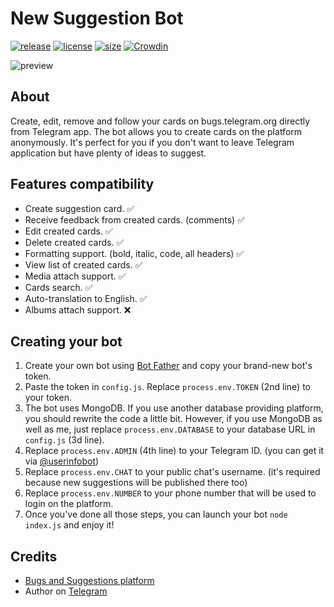 # New Suggestion Bot
[![release](https://img.shields.io/badge/release-v3.8.8-green.svg?style=flat)]()
[![license](https://img.shields.io/github/license/s0ftik3/newsuggestion-bot)]()
[![size](https://img.shields.io/github/languages/code-size/s0ftik3/newsuggestion-bot)]()
[![Crowdin](https://badges.crowdin.net/newsuggestion-bot/localized.svg)](https://crowdin.com/project/newsuggestion-bot)

![preview](https://i.ibb.co/yk0PMp5/preview.png)

## About
Create, edit, remove and follow your cards on bugs.telegram.org directly from Telegram app. The bot allows you to create cards on the platform anonymously. It's perfect for you if you don't want to leave Telegram application but have plenty of ideas to suggest.

## Features compatibility
* Create suggestion card. ✅
* Receive feedback from created cards. (comments) ✅
* Edit created cards. ✅
* Delete created cards. ✅
* Formatting support. (bold, italic, code, all headers) ✅
* View list of created cards. ✅
* Media attach support. ✅
* Cards search. ✅
* Auto-translation to English. ✅
* Albums attach support. ❌

## Creating your bot
1) Create your own bot using [Bot Father](https://t.me/BotFather) and copy your brand-new bot's token.
2) Paste the token in `config.js`. Replace `process.env.TOKEN` (2nd line) to your token.
3) The bot uses MongoDB. If you use another database providing platform, you should rewrite the code a little bit. However, if you use MongoDB as well as me, just replace `process.env.DATABASE` to your database URL in `config.js` (3d line).
4) Replace `process.env.ADMIN` (4th line) to your Telegram ID. (you can get it via [@userinfobot](https://t.me/userinfobot))
5) Replace `process.env.CHAT` to your public chat's username. (it's required because new suggestions will be published there too)
6) Replace `process.env.NUMBER` to your phone number that will be used to login on the platform.
4) Once you've done all those steps, you can launch your bot `node index.js` and enjoy it!

## Credits
* [Bugs and Suggestions platform](https://bugs.telegram.org)
* Author on [Telegram](https://t.me/id160)